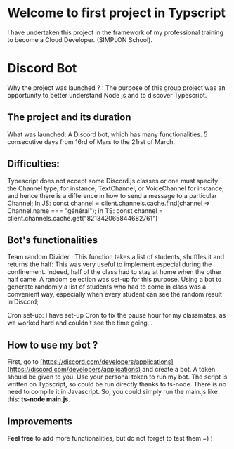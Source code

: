# Welcome to first project in Typscript

I have  undertaken this project in the framework of my professional training to become a Cloud Developer. (SIMPLON School).

# Discord Bot
Why the project was launched ? : The purpose of this group project was an opportunity to better understand Node js and to discover Typescript. 

## The project and its duration
 What was launched: A Discord bot, which has many functionalities.
 5 consecutive days from 16rd of Mars to the 21rst of March.
## Difficulties:
Typescript does not accept some Discord.js classes or one must specify the Channel type, for instance, TextChannel, or VoiceChannel for instance, and hence there is a difference in how to send a message to a particular Channel; In JS: const channel = client.channels.cache.find(channel => Channel.name === "général"); in TS: const channel = client.channels.cache.get("821342065844682761")
## Bot's functionalities
Team random Divider : This function takes a list of students, shuffles it and returns the half: This was very useful to implement especial during the confinement. Indeed, half of the class had to stay at home when the other half came. A random selection was set-up for this purpose. Using a bot to generate randomly a list of students who had to come in class was a convenient way, especially when every student can see the random result in Discord;

Cron set-up: I have set-up Cron to fix the pause hour for my classmates, as we worked hard and couldn't see the time going...

## How to use my bot ?
First, go to [https://discord.com/developers/applications](https://discord.com/developers/applications) and create a bot. A token should be given to you. Use your personal token to run my bot. The script is written on Typscript, so could be run directly thanks to ts-node. There is no need to compile it in Javascript. So, you could simply run the main.js like this: **ts-node main.js**. 

## Improvements
**Feel free** to add more functionalities, but do not forget to test them =) ! 
